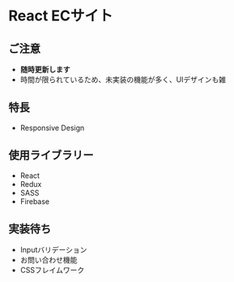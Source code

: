 # React ECサイト

## ご注意
* **随時更新します**
* 時間が限られているため、未実装の機能が多く、UIデザインも雑

## 特長
* Responsive Design

## 使用ライブラリー
* React
* Redux
* SASS
* Firebase

## 実装待ち
* Inputバリデーション
* お問い合わせ機能
* CSSフレイムワーク
